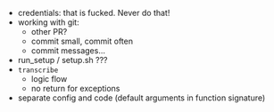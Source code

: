 - credentials: that is fucked. Never do that!
- working with git:
	- other PR?
	- commit small, commit often
	- commit messages...
- run_setup / setup.sh ???
- `transcribe`
	- logic flow
	- no return for exceptions
- separate config and code (default arguments in function signature)